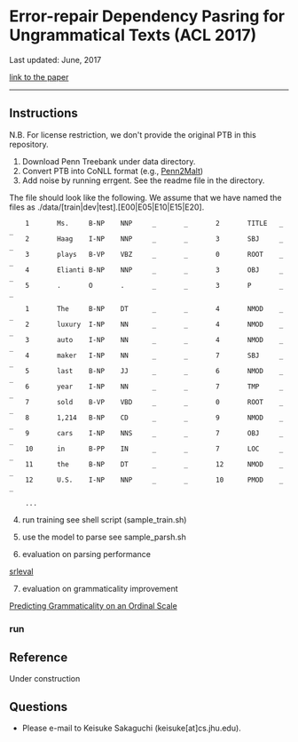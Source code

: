 # Error-repair Dependency Pasring for Ungrammatical Texts (ACL 2017)

Last updated: June, 2017

[link to the paper](#)

- - -

## Instructions 

N.B. For license restriction, we don't provide the original PTB in this repository.

1. Download Penn Treebank under data directory.
2. Convert PTB into CoNLL format (e.g., [Penn2Malt](https://stp.lingfil.uu.se/~nivre/research/Penn2Malt.html))
3. Add noise by running errgent. See the readme file in the directory.

The file should look like the following. We assume that we have named the files as ./data/[train|dev|test].[E00|E05|E10|E15|E20].

        1       Ms.     B-NP    NNP     _       _       2       TITLE   _       _
        2       Haag    I-NP    NNP     _       _       3       SBJ     _       _
        3       plays   B-VP    VBZ     _       _       0       ROOT    _       _
        4       Elianti B-NP    NNP     _       _       3       OBJ     _       _
        5       .       O       .       _       _       3       P       _       _
        
        1       The     B-NP    DT      _       _       4       NMOD    _       _
        2       luxury  I-NP    NN      _       _       4       NMOD    _       _
        3       auto    I-NP    NN      _       _       4       NMOD    _       _
        4       maker   I-NP    NN      _       _       7       SBJ     _       _
        5       last    B-NP    JJ      _       _       6       NMOD    _       _
        6       year    I-NP    NN      _       _       7       TMP     _       _
        7       sold    B-VP    VBD     _       _       0       ROOT    _       _
        8       1,214   B-NP    CD      _       _       9       NMOD    _       _
        9       cars    I-NP    NNS     _       _       7       OBJ     _       _
        10      in      B-PP    IN      _       _       7       LOC     _       _
        11      the     B-NP    DT      _       _       12      NMOD    _       _
        12      U.S.    I-NP    NNP     _       _       10      PMOD    _       _
        
        ...

4. run training
see shell script (sample_train.sh)

5. use the model to parse
see sample_parsh.sh


6. evaluation on parsing performance 

[srleval](https://code.google.com/archive/p/srleval/source/default/source)

7. evaluation on grammaticality improvement

[Predicting Grammaticality on an Ordinal Scale](https://github.com/cnap/grammaticality-metrics/tree/master/heilman-et-al)

### run 


## Reference
Under construction

## Questions

 - Please e-mail to Keisuke Sakaguchi (keisuke[at]cs.jhu.edu).
